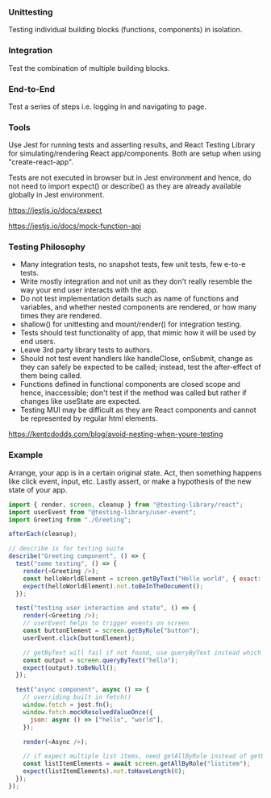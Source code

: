 ### Unittesting

Testing individual building blocks (functions, components) in isolation.

### Integration

Test the combination of multiple building blocks.

### End-to-End

Test a series of steps i.e. logging in and navigating to page.

### Tools

Use Jest for running tests and asserting results, and React Testing Library for simulating/rendering React app/components. Both are setup when using "create-react-app".

Tests are not executed in browser but in Jest environment and hence, do not need to import expect() or describe() as they are already available globally in Jest environment.

https://jestjs.io/docs/expect

https://jestjs.io/docs/mock-function-api

### Testing Philosophy

- Many integration tests, no snapshot tests, few unit tests, few e-to-e tests.
- Write mostly integration and not unit as they don't really resemble the way your end user interacts with the app.
- Do not test implementation details such as name of functions and variables, and whether nested components are rendered, or how many times they are rendered.
- shallow() for unittesting and mount/render() for integration testing.
- Tests should test functionality of app, that mimic how it will be used by end users.
- Leave 3rd party library tests to authors.
- Should not test event handlers like handleClose, onSubmit, change as they can safely be expected to be called; instead, test the after-effect of them being called.
- Functions defined in functional components are closed scope and hence, inaccessible; don't test if the method was called but rather if changes like useState are expected.
- Testing MUI may be difficult as they are React components and cannot be represented by regular html elements.

https://kentcdodds.com/blog/avoid-nesting-when-youre-testing

### Example

Arrange, your app is in a certain original state. Act, then something happens like click event, input, etc. Lastly assert, or make a hypothesis of the new state of your app.

```js
import { render, screen, cleanup } from "@testing-library/react";
import userEvent from "@testing-library/user-event";
import Greeting from "./Greeting";

afterEach(cleanup);

// describe is for testing suite
describe("Greeting component", () => {
  test("some testing", () => {
    render(<Greeting />);
    const helloWorldElement = screen.getByText("Hello world", { exact: false });
    expect(helloWorldElement).not.toBeInTheDocument();
  });

  test("testing user interaction and state", () => {
    render(<Greeting />);
    // userEvent helps to trigger events on screen
    const buttonElement = screen.getByRole("button");
    userEvent.click(buttonElement);

    // getByText will fail if not found, use queryByText instead which returns null
    const output = screen.queryByText("hello");
    expect(output).toBeNull();
  });

  test("async component", async () => {
    // overriding built in fetch()
    window.fetch = jest.fn();
    window.fetch.mockResolvedValueOnce({
      json: async () => ["hello", "world"],
    });

    render(<Async />);

    // if expect multiple list items, need getAllByRole instead of getByRole
    const listItemElements = await screen.getAllByRole("listitem");
    expect(listItemElements).not.toHaveLength(0);
  });
});
```
